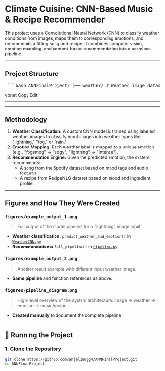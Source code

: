 # Climate Cuisine: CNN-Based Music & Recipe Recommender

This project uses a Convolutional Neural Network (CNN) to classify weather conditions from images, maps them to corresponding emotions, and recommends a fitting song and recipe. It combines computer vision, emotion modeling, and content-based recommendation into a seamless pipeline.

---

## Project Structure

<pre lang="markdown"> ```bash ANNFinalProject/ ├── weather/ # Weather image dataset (not pushed) ├── spotify/ │ └── spotify_songs.csv # Songs dataset (not pushed) ├── recipes/ │ └── RecipeNLG_dataset.csv # Recipe dataset (not pushed) ├── WeatherCNN.py # CNN training code for weather prediction ├── EmotionToRecipe.py # Recommends recipes based on emotion ├── EmotionToSpotify.py # Recommends songs based on emotion ├── Pipeline.py # Full weather → emotion → recommendation pipeline ├── .gitignore └── README.md ``` </pre>


vbnet
Copy
Edit

---


---

## Methodology

1. **Weather Classification:** A custom CNN model is trained using labeled weather images to classify input images into weather types like "lightning," "fog," or "rain."
2. **Emotion Mapping:** Each weather label is mapped to a unique emotion (e.g., "fogsmog" → "edgy", "lightning" → "intense").
3. **Recommendation Engine:** Given the predicted emotion, the system recommends:
   - A song from the Spotify dataset based on mood tags and audio features.
   - A recipe from RecipeNLG dataset based on mood and ingredient profile.

---

## Figures and How They Were Created

### `figures/example_output_1.png`  
> Full output of the model pipeline for a "lightning" image input.  
- **Weather classification:** `predict_weather_and_emotion()` in [`WeatherCNN.py`](./WeatherCNN.py)  
- **Recommendations:** `full_pipeline()` in [`Pipeline.py`](./Pipeline.py)  

### `figures/example_output_2.png`  
> Another result example with different input weather image.  
- **Same pipeline** and function references as above.

### `figures/pipeline_diagram.png`  
> High-level overview of the system architecture: image → weather → emotion → music/recipe  
- **Created manually** to document the complete pipeline  

---

## 🚀 Running the Project

### 1. Clone the Repository
```bash
git clone https://github.com/anjalinugg4/ANNFinalProject.git
cd ANNFinalProject
